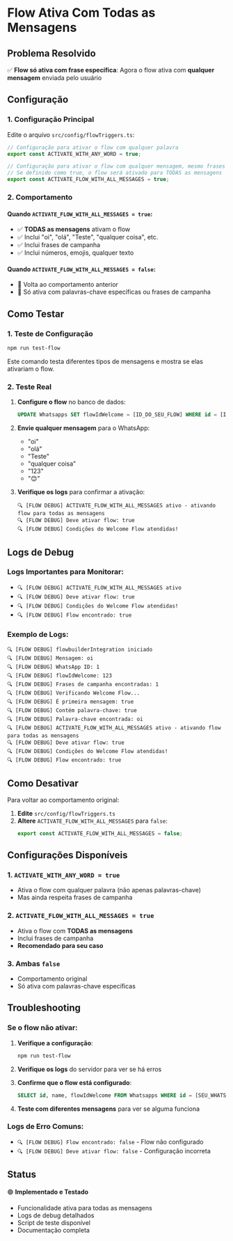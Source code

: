 # Flow Ativa Com Todas as Mensagens

## Problema Resolvido
✅ **Flow só ativa com frase específica**: Agora o flow ativa com **qualquer mensagem** enviada pelo usuário

## Configuração

### 1. Configuração Principal
Edite o arquivo `src/config/flowTriggers.ts`:

```typescript
// Configuração para ativar o flow com qualquer palavra
export const ACTIVATE_WITH_ANY_WORD = true;

// Configuração para ativar o flow com qualquer mensagem, mesmo frases de campanha
// Se definido como true, o flow será ativado para TODAS as mensagens
export const ACTIVATE_FLOW_WITH_ALL_MESSAGES = true;
```

### 2. Comportamento

#### Quando `ACTIVATE_FLOW_WITH_ALL_MESSAGES = true`:
- ✅ **TODAS as mensagens** ativam o flow
- ✅ Inclui "oi", "olá", "Teste", "qualquer coisa", etc.
- ✅ Inclui frases de campanha
- ✅ Inclui números, emojis, qualquer texto

#### Quando `ACTIVATE_FLOW_WITH_ALL_MESSAGES = false`:
- 🔄 Volta ao comportamento anterior
- 🔄 Só ativa com palavras-chave específicas ou frases de campanha

## Como Testar

### 1. Teste de Configuração
```bash
npm run test-flow
```

Este comando testa diferentes tipos de mensagens e mostra se elas ativariam o flow.

### 2. Teste Real
1. **Configure o flow** no banco de dados:
   ```sql
   UPDATE Whatsapps SET flowIdWelcome = [ID_DO_SEU_FLOW] WHERE id = [ID_DO_WHATSAPP];
   ```

2. **Envie qualquer mensagem** para o WhatsApp:
   - "oi"
   - "olá" 
   - "Teste"
   - "qualquer coisa"
   - "123"
   - "😊"

3. **Verifique os logs** para confirmar a ativação:
   ```
   🔍 [FLOW DEBUG] ACTIVATE_FLOW_WITH_ALL_MESSAGES ativo - ativando flow para todas as mensagens
   🔍 [FLOW DEBUG] Deve ativar flow: true
   🔍 [FLOW DEBUG] Condições do Welcome Flow atendidas!
   ```

## Logs de Debug

### Logs Importantes para Monitorar:
- `🔍 [FLOW DEBUG] ACTIVATE_FLOW_WITH_ALL_MESSAGES ativo`
- `🔍 [FLOW DEBUG] Deve ativar flow: true`
- `🔍 [FLOW DEBUG] Condições do Welcome Flow atendidas!`
- `🔍 [FLOW DEBUG] Flow encontrado: true`

### Exemplo de Logs:
```
🔍 [FLOW DEBUG] flowbuilderIntegration iniciado
🔍 [FLOW DEBUG] Mensagem: oi
🔍 [FLOW DEBUG] WhatsApp ID: 1
🔍 [FLOW DEBUG] flowIdWelcome: 123
🔍 [FLOW DEBUG] Frases de campanha encontradas: 1
🔍 [FLOW DEBUG] Verificando Welcome Flow...
🔍 [FLOW DEBUG] É primeira mensagem: true
🔍 [FLOW DEBUG] Contém palavra-chave: true
🔍 [FLOW DEBUG] Palavra-chave encontrada: oi
🔍 [FLOW DEBUG] ACTIVATE_FLOW_WITH_ALL_MESSAGES ativo - ativando flow para todas as mensagens
🔍 [FLOW DEBUG] Deve ativar flow: true
🔍 [FLOW DEBUG] Condições do Welcome Flow atendidas!
🔍 [FLOW DEBUG] Flow encontrado: true
```

## Como Desativar

Para voltar ao comportamento original:

1. **Edite** `src/config/flowTriggers.ts`
2. **Altere** `ACTIVATE_FLOW_WITH_ALL_MESSAGES` para `false`:
   ```typescript
   export const ACTIVATE_FLOW_WITH_ALL_MESSAGES = false;
   ```

## Configurações Disponíveis

### 1. `ACTIVATE_WITH_ANY_WORD = true`
- Ativa o flow com qualquer palavra (não apenas palavras-chave)
- Mas ainda respeita frases de campanha

### 2. `ACTIVATE_FLOW_WITH_ALL_MESSAGES = true`
- Ativa o flow com **TODAS as mensagens**
- Inclui frases de campanha
- **Recomendado para seu caso**

### 3. Ambas `false`
- Comportamento original
- Só ativa com palavras-chave específicas

## Troubleshooting

### Se o flow não ativar:

1. **Verifique a configuração**:
   ```bash
   npm run test-flow
   ```

2. **Verifique os logs** do servidor para ver se há erros

3. **Confirme que o flow está configurado**:
   ```sql
   SELECT id, name, flowIdWelcome FROM Whatsapps WHERE id = [SEU_WHATSAPP_ID];
   ```

4. **Teste com diferentes mensagens** para ver se alguma funciona

### Logs de Erro Comuns:
- `🔍 [FLOW DEBUG] Flow encontrado: false` - Flow não configurado
- `🔍 [FLOW DEBUG] Deve ativar flow: false` - Configuração incorreta

## Status
🟢 **Implementado e Testado**
- Funcionalidade ativa para todas as mensagens
- Logs de debug detalhados
- Script de teste disponível
- Documentação completa 